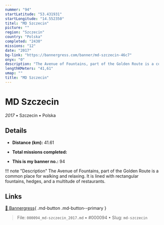 ```yaml
---
nummer: "94"
startLatitude: "53.431931"
startLongitude: "14.552350"
titel: "MD Szczecin"
picture: ""
region: "Szczecin"
country: "Polska"
completed: "2430"
missions: "12"
date: "2017"
bg-link: "https://bannergress.com/banner/md-szczecin-46c7"
onyx: "0"
description: "The Avenue of Fountains, part of the Golden Route is a common place for walking and relaxing. It is lined with rectangular fountains, hedges, and a multitude of restaurants."
lengthKMeters: "41,61"
umap: ""
title: "MD Szczecin"
---
```

# MD Szczecin

*2017* • Szczecin • Polska



## Details
- **Distance (km):** 41.61

- **Total missions completed:** 
- **This is my banner no.:** 94


!!! note "Description"
    The Avenue of Fountains, part of the Golden Route is a common place for walking and relaxing. It is lined with rectangular fountains, hedges, and a multitude of restaurants.



## Links
[🔗 Bannergress](https://bannergress.com/banner/md-szczecin-46c7){ .md-button .md-button--primary }



> File: `000094_md-szczecin_2017.md` • #000094 • Slug: `md-szczecin`
